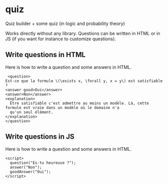 # quiz
Quiz builder + some quiz (in logic and probability theory)

Works directly without any library. Questions can be written in HTML or in JS (if you want for instance to customize questions).


## Write questions in HTML
Here is how to write a question and some answers in HTML.

     <question>
    Est-ce que la formule \(\exists x, \forall y, x = y\) est satisfiable ?
    <answer good>Oui</answer>
    <answer>Non</answer>
    <explanation>
      Être satisfiable c'est admettre au moins un modèle. Là, cette formule est vraie dans un modèle où le domaine n'a
      qu'un seul élément.
    </explanation>
    </question>


## Write questions in JS

Here is how to write a question and some answers in HTML.

    <script>
      question("Es-tu heureuse ?");
      answer("Non");
      goodAnswer("Oui");
    </script>